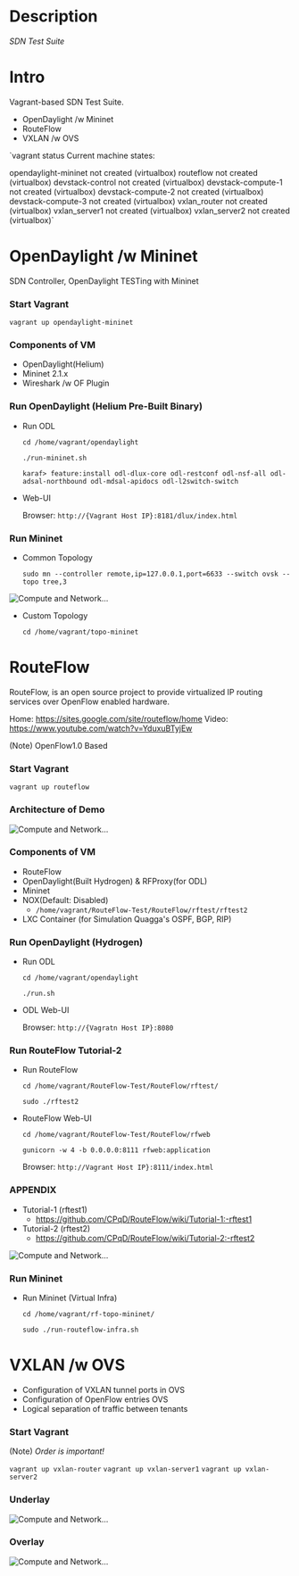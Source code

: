 # Description

*SDN Test Suite*

# Intro

Vagrant-based SDN Test Suite.

 * OpenDaylight /w Mininet
 * RouteFlow
 * VXLAN /w OVS

`vagrant status
Current machine states:

opendaylight-mininet      not created (virtualbox)
routeflow                 not created (virtualbox)
devstack-control          not created (virtualbox)
devstack-compute-1        not created (virtualbox)
devstack-compute-2        not created (virtualbox)
devstack-compute-3        not created (virtualbox)
vxlan_router              not created (virtualbox)
vxlan_server1             not created (virtualbox)
vxlan_server2             not created (virtualbox)`

# OpenDaylight /w Mininet

SDN Controller, OpenDaylight TESTing with Mininet

### Start Vagrant

`vagrant up opendaylight-mininet`

### Components of VM

 * OpenDaylight(Helium)
 * Mininet 2.1.x
 * Wireshark /w OF Plugin

### Run OpenDaylight (Helium Pre-Built Binary)

 * Run ODL

      `cd /home/vagrant/opendaylight`

      `./run-mininet.sh`

      `karaf> feature:install odl-dlux-core odl-restconf odl-nsf-all odl-adsal-northbound odl-mdsal-apidocs odl-l2switch-switch`

 * Web-UI

      Browser: `http://{Vagrant Host IP}:8181/dlux/index.html`

### Run Mininet

 * Common Topology

      `sudo mn --controller remote,ip=127.0.0.1,port=6633 --switch ovsk --topo tree,3`

![Compute and Network...](https://gitlab.com/call518/sdn-test/raw/master/README.md.files/tree.png)

 * Custom Topology

      `cd /home/vagrant/topo-mininet`

# RouteFlow

RouteFlow, is an open source project to provide virtualized IP routing services over OpenFlow enabled hardware.

Home: https://sites.google.com/site/routeflow/home
Video: https://www.youtube.com/watch?v=YduxuBTyjEw

(Note) OpenFlow1.0 Based

### Start Vagrant

`vagrant up routeflow`

### Architecture of Demo

![Compute and Network...](https://gitlab.com/call518/sdn-test/raw/master/README.md.files/setup-4sw.png)

### Components of VM

 * RouteFlow
 * OpenDaylight(Built Hydrogen) & RFProxy(for ODL)
 * Mininet
 * NOX(Default: Disabled)
   * `/home/vagrant/RouteFlow-Test/RouteFlow/rftest/rftest2`
 * LXC Container (for Simulation Quagga's OSPF, BGP, RIP)

### Run OpenDaylight (Hydrogen)

 * Run ODL

      `cd /home/vagrant/opendaylight`

      `./run.sh`

 * ODL Web-UI

      Browser: `http://{Vagratn Host IP}:8080`

### Run RouteFlow Tutorial-2

  * Run RouteFlow

      `cd /home/vagrant/RouteFlow-Test/RouteFlow/rftest/`

      `sudo ./rftest2`

  * RouteFlow Web-UI

      `cd /home/vagrant/RouteFlow-Test/RouteFlow/rfweb`

      `gunicorn -w 4 -b 0.0.0.0:8111 rfweb:application`

      Browser: `http://Vagrant Host IP}:8111/index.html`

### APPENDIX

  * Tutorial-1 (rftest1)
    * https://github.com/CPqD/RouteFlow/wiki/Tutorial-1:-rftest1
  * Tutorial-2 (rftest2)
    * https://github.com/CPqD/RouteFlow/wiki/Tutorial-2:-rftest2

![Compute and Network...](https://gitlab.com/call518/sdn-test/raw/master/README.md.files/rf_web.png)

### Run Mininet

  * Run Mininet (Virtual Infra)

      `cd /home/vagrant/rf-topo-mininet/`

      `sudo ./run-routeflow-infra.sh`

# VXLAN /w OVS

 * Configuration of VXLAN tunnel ports in OVS
 * Configuration of OpenFlow entries OVS
 * Logical separation of traffic between tenants

### Start Vagrant

(Note) *Order is important!*

`vagrant up vxlan-router`
`vagrant up vxlan-server1`
`vagrant up vxlan-server2`

### Underlay

![Compute and Network...](https://gitlab.com/call518/sdn-test/raw/master/README.md.files/sdn-test-vxlan-underlay.png)

### Overlay

![Compute and Network...](https://gitlab.com/call518/sdn-test/raw/master/README.md.files/sdn-test-vxlan-overlay.png)
